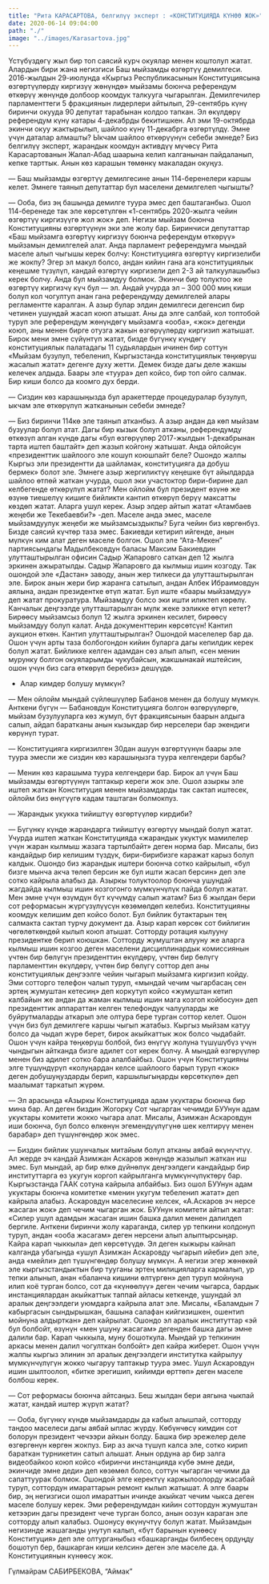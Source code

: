 ```yaml
---
title: "Рита КАРАСАРТОВА, белгилүү эксперт : «КОНСТИТУЦИЯДА КҮНӨӨ ЖОК»"
date: 2020-06-14 09:04:00
path: "./"
image: "../images/Karasartova.jpg"
---
```

Үстүбүздөгү жыл бир топ саясий курч окуялар менен коштолуп жатат. Алардын бири жана негизгиси Баш мыйзамды өзгөртүү демилгеси. 2016-жылдын 29-июлунда «Кыргыз Республикасынын Конституциясына өзгөртүүлөрдү киргизүү жөнүндө» мыйзамы боюнча референдум өткөрүү жөнүндө долбоор коомдук талкууга чыгарылган. Демилгечилер парламенттеги 5 фракциянын лидерлери айтылып, 29-сентябрь күнү биринчи окууда 90 депутат тарабынан колдоо тапкан. Эл өкүлдөрү референдум күнү катары 4-декабрды бекитишкен. Ал эми 19-октябрда экинчи окуу жактырылып, шайлоо күнү 11-декабрга өзгөртүлдү. Эмне үчүн даталар алмашты? Ыкчам шайлоо өткөрүүнүн себеби эмнеде? Биз белгилүү эксперт, жарандык коомдун активдүү мүчөсү Рита Карасартованын Жалал-Абад шаарына келип калганынан пайдаланып, кепке тарттык. Анын көз карашын төмөнкү макаладан окуңуз. 

— Баш мыйзамды өзгөртүү демилгесине анын 114-беренелери каршы келет. Эмнеге таянып депутаттар бул маселени демилгелеп чыгышты? 

— Ооба, биз эң башында демилге туура эмес деп баштаганбыз. Ошол 114-беренеде так эле көрсөтүлгөн «1-сентябрь 2020-жылга чейин өзгөртүү киргизүүгө жол жок» деп. Негизи мыйзам боюнча Конституцияны өзгөртүүнүн эки эле жолу бар. Биринчиси депутаттар «Баш мыйзамга өзгөртүү киргизүү боюнча референдум өткөрүү» мыйзамын демилгелей алат. Анда парламент референдумга мындай маселе алып чыгышы керек болчу: Конституцияга өзгөртүү киргизелиби же жокпу? Эгер эл макул болсо, андан кийин гана ага конституциялык кеңешме түзүлүп, кандай өзгөртүү киргизели деп 2-3 ай талкуулашыбыз керек болчу. Анда бул мыйзамдуу болмок. Экинчи бир толуктоо же өзгөртүү киргизчү күч бул — эл. Андай учурда эл – 300 000 миң киши болуп кол чогултуп анан гана референдумду демилгелей алары регламентте каралган. А азыр булар элдин демилгеси дегенсип бир четинен ушундай жасап коюп атышат. Аны да элге салбай, кол топтобой туруп эле референдум жөнүндөгү мыйзамга «ооба», «жок» дегенди коюп, аны менен бирге отузга жакын өзгөрүүлөрдү киргизип жатышат. Бирок мени эмне сүйүнтүп жатат, бизде бүгүнкү күндөгү конституциялык палатадагы 11 судьялардын ичинен бир соттун «Мыйзам бузулуп, тебеленип, Кыргызстанда конституциялык төңкөрүш жасалып жатат» дегенге духу жетти. Демек бизде дагы деле жакшы келечек алдыда. Баары эле «туура» деп койсо, бир топ ойго салмак. Бир киши болсо да коомго дух берди. 

— Сиздин көз карашыңызда бул аракеттерде процедуралар бузулуп, ыкчам эле өткөрүлүп жатканынын себеби эмнеде?

— Биз биринчи 114кө эле таянып атканбыз. А азыр андан да көп мыйзам бузуулар болуп атат. Дагы бир кызык болуп атканы, референдумду өткөзүп алган күндө дагы «бул өзгөрүүлөр 2017-жылдын 1-декабрынан тарта иштеп баштайт» деп жазып койгону жатышат. Анда ойлойсун «президенттик шайлоого эле кошуп коюшпайт беле? Ошондо жалпы Кыргыз эли президентти да шайламак, конституцияга да добуш бермек» болот эле. Эмнеге азыр жергиликтүү кеңешке бүт айылдарда шайлоо өтпөй жаткан учурда, ошол эки участоктор бири-бирине дал келбегенде өткөрүлүп жатат? Мен ойлойм бул президент өзүнө же өзүнө тиешелүү кишиге бийликти кантип өткөрүп берүү максатты көздөп жатат. Аларга ушул керек. Азыр элдер айтып жатат «Атамбаев жеңеби же Текебаевби?» -деп. Маселе анда эмес, маселе мыйзамдуулук жеңеби же мыйзамсыздыкпы? Буга чейин биз көргөнбүз. Бизде саясий күчтөр таза эмес. Бакиевди кетирип ийгенде, анын мүлкүн ким алат деген маселе болгон. Ошол эле “Ата-Мекен” партиясындагы Мадылбековдун баласы Максим Бакиевдин улутташтырылган офисин Садыр Жапаровго саткан деп 12 жылга эркинен ажыратылды. Садыр Жапаровго да кылмыш ишин козгоду. Так ошондой эле «Дастан» заводу, анын жер тилкеси да улутташтырылган эле. Бирок анын жери бир жаранга сатылып, андан Албек Ибраимовдун аялына, андан президентке өтүп жатат. Бул иште «баары мыйзамдуу» деп жатат прокуратура. Мыйзамдуу болсо эки ишти иликтеп көрөлү. Канчалык деңгээлде улутташтарылган мүлк жеке ээликке өтүп кетет? Бирөөсү мыйзамсыз болуп 12 жылга эркинен кесилет, бирөөсү мыйзамдуу болуп калат. Анда документтерин көрсөтсүн! Кантип аукцион өткөн. Кантип улутташтырылган? Ошондой маселелер бар да. Ошон үчүн арты таза болбогондон кийин буларга дагы кепилдик керек болуп жатат. Бийликке келген адамдан сөз алып алып, «сен менин мурунку болгон окуяларымды чукубайсын, жакшынакай иштейсин, ошон үчүн биз сага өткөрүп беребиз» дешүүдө. 

- Алар кимдер болушу мүмкүн?

— Мен ойлойм мындай сүйлөшүүлөр Бабанов менен да болушу мүмкүн. Анткени бүгүн — Бабановдун Конституцияга болгон өзгөрүүлөргө, мыйзам бузулууларга көз жумуп, бүт фракциясынын баарын алдыга салып, айдап баратканы анын кызыкдар бир нерселери бар экендиги көрүнүп турат. 

— Конституцияга киргизилген 30дан ашуун өзгөртүүнүн баары эле туура эмеспи же сиздин көз карашыңызга туура келгендери барбы? 

— Менин көз карашыма туура келгендери бар. Бирок ал үчүн Баш мыйзамды өзгөртүүнүн таптакыр кереги жок эле. Ошол азыркы эле иштеп жаткан Конституция менен мыйзамдарды так сактап иштесек, ойлойм биз өнүгүүгө кадам таштаган болмокпуз. 

— Жарандык укукка тийиштүү өзгөртүүлөр кирдиби?

— Бүгүнкү күндө жарандарга тийиштүү өзгөртүү мындай болуп жатат. Учурда иштеп жаткан Конституцияда «жарандык укуктук мамилелер үчүн жаран кылмыш жазага тартылбайт» деген норма бар. Мисалы, биз кандайдыр бир келишим түздүк, бири-бирибизге каражат карыз болуп калдык. Ошондо биз жарандык иштери боюнча сотко кайрылып, «бул бизге мынча акча төлөп берсин же бул ишти жасап берсин» деп эле сотко кайрыла алабыз да. Азыркы толуктоолор боюнча ушундай жагдайда кылмыш ишин козгогонго мүмкүнчүлүк пайда болуп жатат. Мен эмне үчүн өзүмдүн бүт күчүмдү салып жатам? Биз 6 жылдан бери сот реформасын жүргүзүлүүсүн көзөмөлдөп келебиз. Конституцияны коомдук келишим деп койсо болот. Бул бийлик бутактарын тең салмакта сактап турчу документ да. Азыр карап көрсөк сот бийлигин чөгөлөткөндөй кылып коюп атышат. Сотторду ротация кылууну президентке берип коюшкан. Сотторду жумуштан алууну же аларга кылмыш ишин козгоо деген маселени дисциплинардык комиссиянын үчтөн бир бөлүгүн президенттин өкүлдөрү, үчтөн бир бөлүгү парламенттин өкүлдөрү, үчтөн бир бөлүгү соттор деп аны конституциялык деңгээлге чейин чыгарып мыйзамга киргизип койду. Эми сотторго телефон чалып туруп, «мындай чечим чыгарбасаң сен эртең жумуштан кетесиң» деп коркутуп койсо «жумуштан кетип калбайын же андан да жаман кылмыш ишин мага козгоп койбосун» деп президенттик аппараттан келген телефондук чалууларды же буйрутмаларды аткарып эле олтура бере турган соттор келет. Ошон үчүн биз бул демилгеге каршы чыгып жатабыз. Кыргыз мыйзам катуу болсо да чыдап жүрө берет, бирок акыйкаттык жок болсо чыдабайт. Ошон үчүн кайра төңкөрүш болбой, биз өнүгүү жолуна түшүшүбүз үчүн чындыгын айтканда бизге адилет сот керек болчу. А мындай өзгөрүүлөр менен биз адилет сотко бара алалбайбыз. Ошон үчүн Конституцияны элге түшүндүрүп «колуңардан келсе шайлоого барып туруп «жок» деген добушуңуздарды берип, каршылыгыңарды көрсөткүлө» деп маалымат таркатып жүрөм. 

— Эл арасында «Азыркы Конституцияда адам укуктары боюнча бир мина бар. Ал деген биздин Жогорку Сот чыгарган чечимди БУУнун адам укуктары комитети жокко чыгара алат. Мисалы, Азимжан Аскаровдун иши боюнча, бул болсо өлкөнүн эгемендүүлүгүнө шек келтирүү менен барабар» деп түшүнгөндөр жок эмес. 

— Биздин бийлик ушунчалык митайым болуп атканы аябай өкүнүчтүү. Ал жерде эч кандай Азимжан Аскаров жөнүндө жазылып жаткан иш эмес. Бул мындай, ар бир өлкө дүйнөлүк деңгээлдеги кандайдыр бир институттарга өз укугун коргоп кайрылганга мүмкүнчүлүктөрү бар. Кыргызстанда ГААК сотуна кайрыла албайбыз. Биз ошол БУУнун адам укуктары боюнча комитетке «менин укугум тебеленип жатат» деп кайрыла алабыз. Аскаровдун маселесине келсек, «А.Аскаров эч нерсе жасаган жок» деп чечим чыгарган жок. БУУнун комитети айтып жатат: «Силер ушул адамдын жасаган ишин башка далил менен далилдеп бергиле. Анткени биринчи жолу караганда, силер ур тепкини колдонуп туруп, андан «ооба жасагам» деген нерсени алып алыптырсыңар. Кайра карап чыккыла» деп көрсөтүүдө. Эл деген кыжыры кайнап калганда убагында «ушул Азимжан Аскаровду чыгарып ийеби» деп эле, анда «мейли» деп түшүнгөндөр болушу мүмкүн. А негизи эгер жөнөкөй эле кыргызстандыктын бир тууганы эртең милицияларга кармалып, ур тепки алынып, анан «баланча кишини өлтүргөн» деп туруп мойнуна илип коё турган болсо, сот да «күнөөлүү» деген чечим чыгарса, бардык инстанциялардан акыйкаттык таппай айласы кеткенде, ушундай эл аралык деңгээлдеги уюмдарга кайрыла алат эле. Мисалы, «Баламдын 7 кабыргасын сындырышкан, башына салафан кийгизишкен, ошентип мойнуна алдырткан» деп кайрылат. Ошондо эл аралык институттар «эй бул болбойт, өзүнүн «мен ушуну жасагам» дегенден башка дагы эмне далили бар. Карап чыккыла, муну бошоткула. Мындай ур тепкинин аркасы менен далил чогулткан болбойт» деп кайра жиберет. Ошон үчүн жалпы кыргыз элинин эл аралык деңгээлдеги институтка кайрылуу мүмкүнчүлүгүн жокко чыгаруу таптакыр туура эмес. Ушул Аскаровдун ишин шылтоолоп, «битке эрегишип, кийимди өрттөп» деген маселе болбош керек. 

— Сот реформасы боюнча айтсаңыз. Беш жылдан бери аягына чыкпай жатат, кандай иштер жүрүп жатат? 

— Ооба, бүгүнкү күндө мыйзамдарды да кабыл алышпай, сотторду тандоо маселеси дагы аябай ыплас жүрдү. Көбүнчөсү кимдин сот болорун президент чечээри айкын болду. Башка бир эрежелер деле өзгөргөнүн көргөн жокпуз. Бир аз акча түшүп калса эле, сотко кирип бараткан турникетин сатып алышат. Анын ордуна ар бир залга видеобайкоо коюп койсо «биринчи инстанцияда күбө эмне деди, экинчиде эмне деди» деп көзөмөл болсо, соттун чыгарган чечими да сапаттуурак болмок. Ошондой элге керектүү каржылоолорду жасабай туруп, соттордун имараттарын ремонт кылып жатышат. А элге баары бир, эң негизгиси ошол имараттын ичинде акыйкат чечим чыкса деген маселе болушу керек. Эми референдумдан кийин соттордун жумуштан кетээрин дагы президент чече турган болсо, анын оозун караган эле сотторду алып калабыз. Ошонусу өкүнүчтүү болуп жатат. Мыйзамдын негизинде жашаганды унутуп калып, «бүт барынын күнөөсү Конституция» деп эле олтурганыбыз «башкарганды билбесең ордуңду бошотуп бер, башкарган киши келсин» деген эле маселе да. А Конституциянын күнөөсү жок.

Гүлмайрам САБИРБЕКОВА, “Аймак”